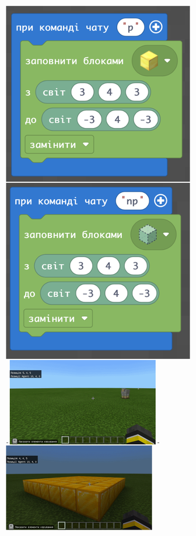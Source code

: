 <img src = "img/p01.png">  

<img src = "img/p02.png">   
   -
<img src = "img/p03.gif">   
   -
<img src = "img/p04.gif">   